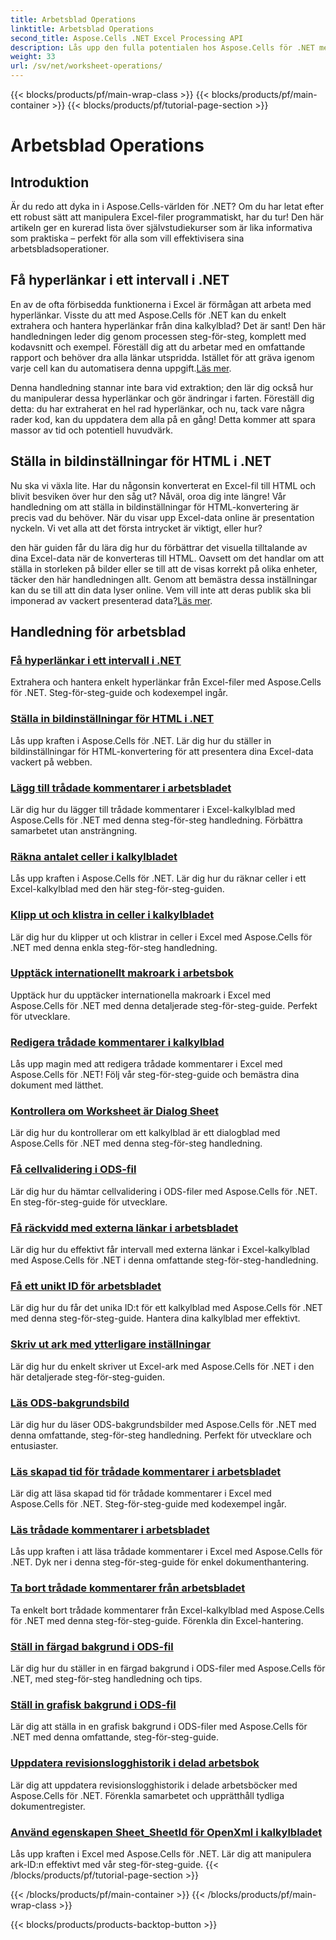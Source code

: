 ```yaml
---
title: Arbetsblad Operations
linktitle: Arbetsblad Operations
second_title: Aspose.Cells .NET Excel Processing API
description: Lås upp den fulla potentialen hos Aspose.Cells för .NET med dessa praktiska handledningar som täcker kalkylbladsoperationer och förbättrar dina Excel-filer.
weight: 33
url: /sv/net/worksheet-operations/
---
```


{{< blocks/products/pf/main-wrap-class >}}
{{< blocks/products/pf/main-container >}}
{{< blocks/products/pf/tutorial-page-section >}}

# Arbetsblad Operations

## Introduktion

Är du redo att dyka in i Aspose.Cells-världen för .NET? Om du har letat efter ett robust sätt att manipulera Excel-filer programmatiskt, har du tur! Den här artikeln ger en kurerad lista över självstudiekurser som är lika informativa som praktiska – perfekt för alla som vill effektivisera sina arbetsbladsoperationer.

## Få hyperlänkar i ett intervall i .NET

 En av de ofta förbisedda funktionerna i Excel är förmågan att arbeta med hyperlänkar. Visste du att med Aspose.Cells för .NET kan du enkelt extrahera och hantera hyperlänkar från dina kalkylblad? Det är sant! Den här handledningen leder dig genom processen steg-för-steg, komplett med kodavsnitt och exempel. Föreställ dig att du arbetar med en omfattande rapport och behöver dra alla länkar utspridda. Istället för att gräva igenom varje cell kan du automatisera denna uppgift.[Läs mer](./get-hyperlinks-in-a-range/).

Denna handledning stannar inte bara vid extraktion; den lär dig också hur du manipulerar dessa hyperlänkar och gör ändringar i farten. Föreställ dig detta: du har extraherat en hel rad hyperlänkar, och nu, tack vare några rader kod, kan du uppdatera dem alla på en gång! Detta kommer att spara massor av tid och potentiell huvudvärk.

## Ställa in bildinställningar för HTML i .NET

Nu ska vi växla lite. Har du någonsin konverterat en Excel-fil till HTML och blivit besviken över hur den såg ut? Nåväl, oroa dig inte längre! Vår handledning om att ställa in bildinställningar för HTML-konvertering är precis vad du behöver. När du visar upp Excel-data online är presentation nyckeln. Vi vet alla att det första intrycket är viktigt, eller hur?

 den här guiden får du lära dig hur du förbättrar det visuella tilltalande av dina Excel-data när de konverteras till HTML. Oavsett om det handlar om att ställa in storleken på bilder eller se till att de visas korrekt på olika enheter, täcker den här handledningen allt. Genom att bemästra dessa inställningar kan du se till att din data lyser online. Vem vill inte att deras publik ska bli imponerad av vackert presenterad data?[Läs mer](./setting-image-preferences-for-html/).

## Handledning för arbetsblad
### [Få hyperlänkar i ett intervall i .NET](./get-hyperlinks-in-a-range/)
Extrahera och hantera enkelt hyperlänkar från Excel-filer med Aspose.Cells för .NET. Steg-för-steg-guide och kodexempel ingår.
### [Ställa in bildinställningar för HTML i .NET](./setting-image-preferences-for-html/)
Lås upp kraften i Aspose.Cells för .NET. Lär dig hur du ställer in bildinställningar för HTML-konvertering för att presentera dina Excel-data vackert på webben.
### [Lägg till trådade kommentarer i arbetsbladet](./add-threaded-comments/)
Lär dig hur du lägger till trådade kommentarer i Excel-kalkylblad med Aspose.Cells för .NET med denna steg-för-steg handledning. Förbättra samarbetet utan ansträngning.
### [Räkna antalet celler i kalkylbladet](./count-cells/)
Lås upp kraften i Aspose.Cells för .NET. Lär dig hur du räknar celler i ett Excel-kalkylblad med den här steg-för-steg-guiden.
### [Klipp ut och klistra in celler i kalkylbladet](./cut-and-paste-cells/)
Lär dig hur du klipper ut och klistrar in celler i Excel med Aspose.Cells för .NET med denna enkla steg-för-steg handledning.
### [Upptäck internationellt makroark i arbetsbok](./detect-international-macro-sheet/)
Upptäck hur du upptäcker internationella makroark i Excel med Aspose.Cells för .NET med denna detaljerade steg-för-steg-guide. Perfekt för utvecklare.
### [Redigera trådade kommentarer i kalkylblad](./edit-threaded-comments/)
Lås upp magin med att redigera trådade kommentarer i Excel med Aspose.Cells för .NET! Följ vår steg-för-steg-guide och bemästra dina dokument med lätthet.
### [Kontrollera om Worksheet är Dialog Sheet](./check-dialog-sheet/)
Lär dig hur du kontrollerar om ett kalkylblad är ett dialogblad med Aspose.Cells för .NET med denna steg-för-steg handledning.
### [Få cellvalidering i ODS-fil](./get-cell-validation-ods/)
Lär dig hur du hämtar cellvalidering i ODS-filer med Aspose.Cells för .NET. En steg-för-steg-guide för utvecklare.
### [Få räckvidd med externa länkar i arbetsbladet](./get-range-with-external-links/)
Lär dig hur du effektivt får intervall med externa länkar i Excel-kalkylblad med Aspose.Cells för .NET i denna omfattande steg-för-steg-handledning.
### [Få ett unikt ID för arbetsbladet](./get-worksheet-id/)
Lär dig hur du får det unika ID:t för ett kalkylblad med Aspose.Cells för .NET med denna steg-för-steg-guide. Hantera dina kalkylblad mer effektivt.
### [Skriv ut ark med ytterligare inställningar](./print-sheet-with-settings/)
Lär dig hur du enkelt skriver ut Excel-ark med Aspose.Cells för .NET i den här detaljerade steg-för-steg-guiden.
### [Läs ODS-bakgrundsbild](./read-ods-background/)
Lär dig hur du läser ODS-bakgrundsbilder med Aspose.Cells för .NET med denna omfattande, steg-för-steg handledning. Perfekt för utvecklare och entusiaster.
### [Läs skapad tid för trådade kommentarer i arbetsbladet](./read-threaded-comment-created-time/)
Lär dig att läsa skapad tid för trådade kommentarer i Excel med Aspose.Cells för .NET. Steg-för-steg-guide med kodexempel ingår.
### [Läs trådade kommentarer i arbetsbladet](./read-threaded-comments/)
Lås upp kraften i att läsa trådade kommentarer i Excel med Aspose.Cells för .NET. Dyk ner i denna steg-för-steg-guide för enkel dokumenthantering.
### [Ta bort trådade kommentarer från arbetsbladet](./remove-threaded-comments/)
Ta enkelt bort trådade kommentarer från Excel-kalkylblad med Aspose.Cells för .NET med denna steg-för-steg-guide. Förenkla din Excel-hantering.
### [Ställ in färgad bakgrund i ODS-fil](./set-ods-colored-background/)
Lär dig hur du ställer in en färgad bakgrund i ODS-filer med Aspose.Cells för .NET, med steg-för-steg handledning och tips.
### [Ställ in grafisk bakgrund i ODS-fil](./set-ods-graphic-background/)
Lär dig att ställa in en grafisk bakgrund i ODS-filer med Aspose.Cells för .NET med denna omfattande, steg-för-steg-guide.
### [Uppdatera revisionslogghistorik i delad arbetsbok](./update-revision-log-history/)
Lär dig att uppdatera revisionslogghistorik i delade arbetsböcker med Aspose.Cells för .NET. Förenkla samarbetet och upprätthåll tydliga dokumentregister.
### [Använd egenskapen Sheet_SheetId för OpenXml i kalkylbladet](./utilize-sheet-sheetid-property/)
Lås upp kraften i Excel med Aspose.Cells för .NET. Lär dig att manipulera ark-ID:n effektivt med vår steg-för-steg-guide.
{{< /blocks/products/pf/tutorial-page-section >}}

{{< /blocks/products/pf/main-container >}}
{{< /blocks/products/pf/main-wrap-class >}}

{{< blocks/products/products-backtop-button >}}
